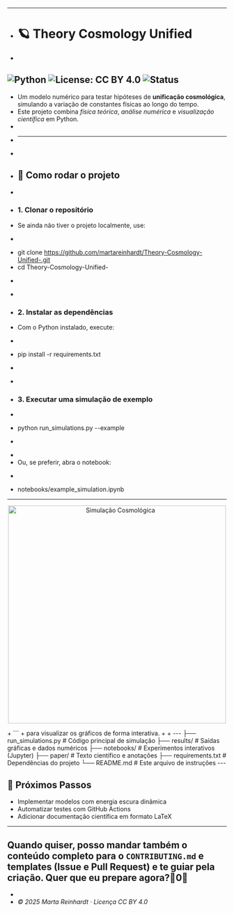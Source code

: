 
---
+ # 🪐 Theory Cosmology Unified
+ 
![Python](https://img.shields.io/badge/Python-3.11-blue)
![License: CC BY 4.0](https://img.shields.io/badge/license-CC--BY--4.0-lightgrey)
![Status](https://img.shields.io/badge/status-active-success)
---
+ Um modelo numérico para testar hipóteses de **unificação cosmológica**, simulando a variação de constantes físicas ao longo do tempo.  
+ Este projeto combina *física teórica*, *análise numérica* e *visualização científica* em Python.
+ 
+ ---
+ 
+ ## 🚀 Como rodar o projeto
+ 
+ ### 1. Clonar o repositório
+ Se ainda não tiver o projeto localmente, use:
+ ```bash
+ git clone https://github.com/martareinhardt/Theory-Cosmology-Unified-.git
+ cd Theory-Cosmology-Unified-
+ ```
+ 
+ ### 2. Instalar as dependências
+ Com o Python instalado, execute:
+ ```bash
+ pip install -r requirements.txt
+ ```
+ 
+ ### 3. Executar uma simulação de exemplo
+ ```bash
+ python run_simulations.py --example
+ ```
+ 
+ Ou, se preferir, abra o notebook:
+ ```bash
+ notebooks/example_simulation.ipynb
---
<p align="center">
  <img src="results/sample_cosmology_plot.png" width="500" alt="Simulação Cosmológica">
</p>
+ ```
+ para visualizar os gráficos de forma interativa.
+ 
+ ---
├── run_simulations.py      # Código principal de simulação
├── results/                # Saídas gráficas e dados numéricos
├── notebooks/              # Experimentos interativos (Jupyter)
├── paper/                  # Texto científico e anotações
├── requirements.txt        # Dependências do projeto
└── README.md               # Este arquivo de instruções
---

## 🔭 Próximos Passos
- Implementar modelos com energia escura dinâmica
- Automatizar testes com GitHub Actions
- Adicionar documentação científica em formato LaTeX
---

Quando quiser, posso mandar **também o conteúdo completo para o `CONTRIBUTING.md` e templates** (Issue e Pull Request) e te guiar pela criação. Quer que eu prepare agora?0
---
+ 
+ *© 2025 Marta Reinhardt · Licença CC BY 4.0*
